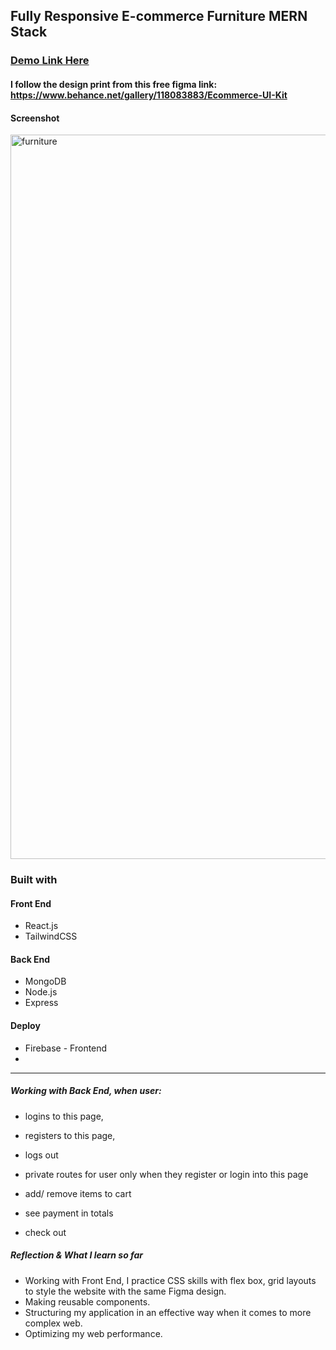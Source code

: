## Fully Responsive E-commerce Furniture MERN Stack
### [Demo Link Here](https://frontend-furniture.firebaseapp.com/)
#### I follow the design print from this free figma link: https://www.behance.net/gallery/118083883/Ecommerce-UI-Kit
#### Screenshot

<img width="1159" alt="furniture" src="https://github.com/linhngkh/MERN-Ecommerce-Furniture/assets/44481142/710473cd-cb6c-413e-8a0a-29631abb04f0">

### Built with
#### Front End
* React.js 
* TailwindCSS
#### Back End
* MongoDB
* Node.js
* Express
#### Deploy
* Firebase - Frontend
* 
---
##### Working with Back End, when user: 
 * logins to this page, 
 * registers to this page, 
 * logs out
 * private routes for user only when they register or login into this page

 * add/ remove items to cart
 * see payment in totals
 * check out

##### Reflection & What I learn so far
* Working with Front End, I practice CSS skills with flex box, grid layouts to style the website with the same Figma design.
* Making reusable components.
* Structuring my application in an effective way when it comes to more complex web. 
* Optimizing my web performance.
